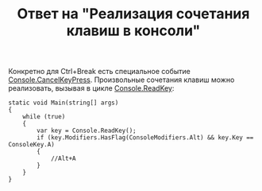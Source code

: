﻿---
title: "Ответ на \"Реализация сочетания клавиш в консоли\""
se.owner.user_id: 240512
se.owner.display_name: "MSDN.WhiteKnight"
se.owner.link: "https://ru.stackoverflow.com/users/240512/msdn-whiteknight"
se.answer_id: 1009405
se.question_id: 1009314
se.post_type: answer
se.score: 1
se.is_accepted: False
---
<p>Конкретно для Ctrl+Break есть специальное событие <a href="https://docs.microsoft.com/en-us/dotnet/api/system.console.cancelkeypress?view=netcore-3.0" rel="nofollow noreferrer">Console.CancelKeyPress</a>. Произвольные сочетания клавиш можно реализовать, вызывая в цикле <a href="https://docs.microsoft.com/en-us/dotnet/api/system.console.readkey?view=netcore-3.0" rel="nofollow noreferrer">Console.ReadKey</a>:</p>

<pre><code>static void Main(string[] args)
{
    while (true)
    {
        var key = Console.ReadKey();
        if (key.Modifiers.HasFlag(ConsoleModifiers.Alt) &amp;&amp; key.Key == ConsoleKey.A)
        {
            //Alt+A
        }            
    }
}
</code></pre>
